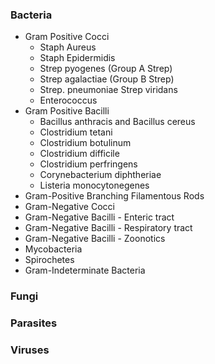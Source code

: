 ### Bacteria
- Gram Positive Cocci
	- Staph Aureus
	- Staph Epidermidis
	- Strep pyogenes (Group A Strep)
	- Strep agalactiae (Group B Strep)
	- Strep. pneumoniae Strep viridans
	- Enterococcus
- Gram Positive Bacilli
	- Bacillus anthracis and Bacillus cereus
	- Clostridium tetani
	- Clostridium botulinum
	- Clostridium difficile
	- Clostridium perfringens
	- Corynebacterium diphtheriae
	- Listeria monocytonegenes
- Gram-Positive Branching Filamentous Rods
- Gram-Negative Cocci
- Gram-Negative Bacilli - Enteric tract
- Gram-Negative Bacilli - Respiratory tract
- Gram-Negative Bacilli - Zoonotics
- Mycobacteria
- Spirochetes
- Gram-Indeterminate Bacteria
### Fungi
### Parasites
### Viruses